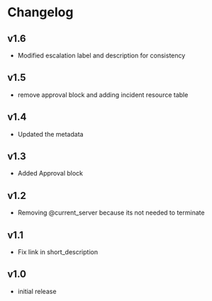 # Changelog

## v1.6

- Modified escalation label and description for consistency

## v1.5

- remove approval block and adding incident resource table

## v1.4

- Updated the metadata

## v1.3

- Added Approval block

## v1.2

- Removing @current_server because its not needed to terminate

## v1.1

- Fix link in short_description

## v1.0

- initial release
